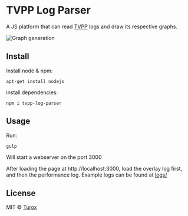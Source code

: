# TVPP Log Parser

A JS platform that can read [TVPP](https://github.com/eliseumiguel/TVPP-DEV) logs and draw its respective graphs.

![Graph generation](https://user-images.githubusercontent.com/6514747/92659780-6c754c00-f2cf-11ea-8e4f-de64f686ddb6.gif)

## Install

Install node & npm:

    apt-get install nodejs
    
install dependencies:

    npm i tvpp-log-parser


## Usage

Run:

    gulp

Will start a webserver on the port 3000

After loading the page at http://localhost:3000, load the overlay log first, and then the performance log.
Example logs can be found at [logs/](https://github.com/Turox/tvpp-log-parser/tree/master/logs) 

## License

MIT © [Turox](https://github.com/Turox)
